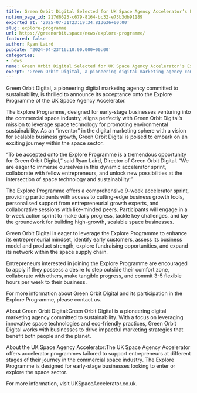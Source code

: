 ```yaml
---
title: Green Orbit Digital Selected for UK Space Agency Accelerator’s Explore Programme
notion_page_id: 217d6625-c679-8164-bc32-e73b3db91189
exported_at: '2025-07-31T23:19:34.813636+00:00'
slug: explore-programme
url: https://greenorbit.space/news/explore-programme/
featured: false
author: Ryan Laird
pubdate: '2024-04-23T16:10:00.000+00:00'
categories:
- news
name: Green Orbit Digital Selected for UK Space Agency Accelerator’s Explore Programme
exerpt: "Green Orbit Digital, a pioneering digital marketing agency committed to sustainability, is thrilled to announce its acceptance onto the Explore Programme of the UK Space Agency Accelerator."
---
```


Green Orbit Digital, a pioneering digital marketing agency committed to sustainability, is thrilled to announce its acceptance onto the Explore Programme of the UK Space Agency Accelerator.

The Explore Programme, designed for early-stage businesses venturing into the commercial space industry, aligns perfectly with Green Orbit Digital’s mission to leverage space technology for promoting environmental sustainability. As an “inventor” in the digital marketing sphere with a vision for scalable business growth, Green Orbit Digital is poised to embark on an exciting journey within the space sector.

“To be accepted onto the Explore Programme is a tremendous opportunity for Green Orbit Digital,” said Ryan Laird, Director of Green Orbit Digital. “We are eager to immerse ourselves in this dynamic accelerator sprint, collaborate with fellow entrepreneurs, and unlock new possibilities at the intersection of space technology and sustainability.”

The Explore Programme offers a comprehensive 9-week accelerator sprint, providing participants with access to cutting-edge business growth tools, personalised support from entrepreneurial growth experts, and collaborative sessions with like-minded peers. Participants will engage in a 5-week action sprint to make daily progress, tackle key challenges, and lay the groundwork for building high-growth, scalable space businesses.

Green Orbit Digital is eager to leverage the Explore Programme to enhance its entrepreneurial mindset, identify early customers, assess its business model and product strength, explore fundraising opportunities, and expand its network within the space supply chain.

Entrepreneurs interested in joining the Explore Programme are encouraged to apply if they possess a desire to step outside their comfort zone, collaborate with others, make tangible progress, and commit 3-5 flexible hours per week to their business.

For more information about Green Orbit Digital and its participation in the Explore Programme, please contact us.

About Green Orbit Digital:Green Orbit Digital is a pioneering digital marketing agency committed to sustainability. With a focus on leveraging innovative space technologies and eco-friendly practices, Green Orbit Digital works with businesses to drive impactful marketing strategies that benefit both people and the planet.

About the UK Space Agency Accelerator:The UK Space Agency Accelerator offers accelerator programmes tailored to support entrepreneurs at different stages of their journey in the commercial space industry. The Explore Programme is designed for early-stage businesses looking to enter or explore the space sector. 

For more information, visit UKSpaceAccelerator.co.uk.